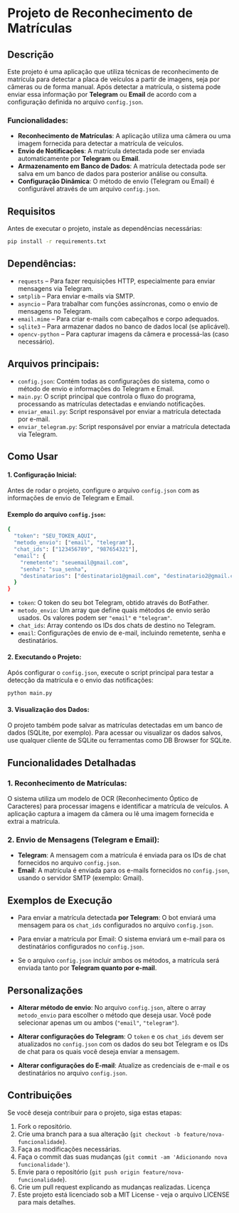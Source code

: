 # Projeto de Reconhecimento de Matrículas

## Descrição

Este projeto é uma aplicação que utiliza técnicas de reconhecimento de matrícula para detectar a placa de veículos a partir de imagens, seja por câmeras ou de forma manual. Após detectar a matrícula, o sistema pode enviar essa informação por **Telegram** ou **Email** de acordo com a configuração definida no arquivo `config.json`.

### Funcionalidades:
- **Reconhecimento de Matrículas**: A aplicação utiliza uma câmera ou uma imagem fornecida para detectar a matrícula de veículos.
- **Envio de Notificações**: A matrícula detectada pode ser enviada automaticamente por **Telegram** ou **Email**.
- **Armazenamento em Banco de Dados**: A matrícula detectada pode ser salva em um banco de dados para posterior análise ou consulta.
- **Configuração Dinâmica**: O método de envio (Telegram ou Email) é configurável através de um arquivo `config.json`.

## Requisitos

Antes de executar o projeto, instale as dependências necessárias:

```bash
pip install -r requirements.txt
```
## Dependências:

- `requests` – Para fazer requisições HTTP, especialmente para enviar mensagens via Telegram.
- `smtplib` – Para enviar e-mails via SMTP.
- `asyncio` – Para trabalhar com funções assíncronas, como o envio de mensagens no Telegram.
- `email.mime` – Para criar e-mails com cabeçalhos e corpo adequados.
- `sqlite3` – Para armazenar dados no banco de dados local (se aplicável).
- `opencv-python` – Para capturar imagens da câmera e processá-las (caso necessário).

## Arquivos principais:
- `config.json`: Contém todas as configurações do sistema, como o método de envio e informações do Telegram e Email.
- `main.py`: O script principal que controla o fluxo do programa, processando as matrículas detectadas e enviando notificações.
- `enviar_email.py`: Script responsável por enviar a matrícula detectada por e-mail.
- `enviar_telegram.py`: Script responsável por enviar a matrícula detectada via Telegram.

## Como Usar
#### 1. Configuração Inicial:

Antes de rodar o projeto, configure o arquivo `config.json` com as informações de envio de Telegram e Email.

#### Exemplo do arquivo `config.json`:
````bash
{
  "token": "SEU_TOKEN_AQUI",
  "metodo_envio": ["email", "telegram"],
  "chat_ids": ["123456789", "987654321"],
  "email": {
    "remetente": "seuemail@gmail.com",
    "senha": "sua_senha",
    "destinatarios": ["destinatario1@gmail.com", "destinatario2@gmail.com"]
  }
}
````

- `token`: O token do seu bot Telegram, obtido através do BotFather.
- `metodo_envio`: Um array que define quais métodos de envio serão usados. Os valores podem ser `"email"` e `"telegram"`.
- `chat_ids`: Array contendo os IDs dos chats de destino no Telegram.
- `email`: Configurações de envio de e-mail, incluindo remetente, senha e destinatários.
#### 2. Executando o Projeto:

Após configurar o `config.json`, execute o script principal para testar a detecção da matrícula e o envio das notificações:
````bash
python main.py
````
#### 3. Visualização dos Dados:

O projeto também pode salvar as matrículas detectadas em um banco de dados (SQLite, por exemplo). Para acessar ou visualizar os dados salvos, use qualquer cliente de SQLite ou ferramentas como DB Browser for SQLite.

## Funcionalidades Detalhadas
### 1. Reconhecimento de Matrículas:
O sistema utiliza um modelo de OCR (Reconhecimento Óptico de Caracteres) para processar imagens e identificar a matrícula de veículos. A aplicação captura a imagem da câmera ou lê uma imagem fornecida e extrai a matrícula.

### 2. Envio de Mensagens (Telegram e Email):
- **Telegram**: A mensagem com a matrícula é enviada para os IDs de chat fornecidos no arquivo `config.json`.
- **Email**: A matrícula é enviada para os e-mails fornecidos no `config.json`, usando o servidor SMTP (exemplo: Gmail).

## Exemplos de Execução
- Para enviar a matrícula detectada **por Telegram**: O bot enviará uma mensagem para os `chat_ids` configurados no arquivo `config.json`.

- Para enviar a matrícula por Email: O sistema enviará um e-mail para os destinatários configurados no `config.json`.

- Se o arquivo `config.json` incluir ambos os métodos, a matrícula será enviada tanto por **Telegram quanto por e-mail**.

## Personalizações
- **Alterar método de envio**: No arquivo `config.json`, altere o array `metodo_envio` para escolher o método que deseja usar. Você pode selecionar apenas um ou ambos (`"email"`, `"telegram"`).

- **Alterar configurações do Telegram**: O `token` e os `chat_ids` devem ser atualizados no `config.json` com os dados do seu bot Telegram e os IDs de chat para os quais você deseja enviar a mensagem.

- **Alterar configurações do E-mail**: Atualize as credenciais de e-mail e os destinatários no arquivo `config.json`.

## Contribuições
Se você deseja contribuir para o projeto, siga estas etapas:

1. Fork o repositório.
2. Crie uma branch para a sua alteração (`git checkout -b feature/nova-funcionalidade`).
3. Faça as modificações necessárias.
4. Faça o commit das suas mudanças (`git commit -am 'Adicionando nova funcionalidade'`).
5. Envie para o repositório (`git push origin feature/nova-funcionalidade`).
6. Crie um pull request explicando as mudanças realizadas.
Licença
7. Este projeto está licenciado sob a MIT License - veja o arquivo LICENSE para mais detalhes.

